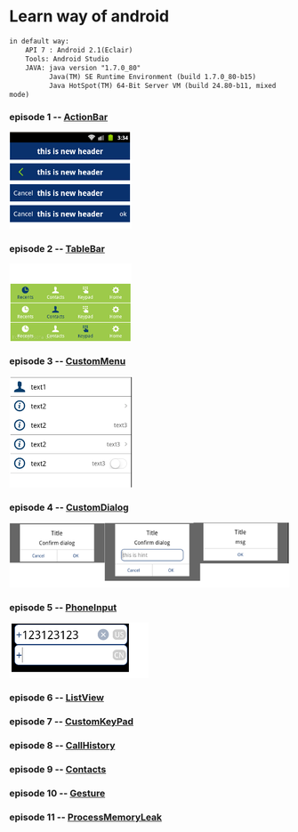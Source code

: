 # Learn way of android 

    in default way:
        API 7 : Android 2.1(Eclair)
        Tools: Android Studio
        JAVA: java version "1.7.0_80"
              Java(TM) SE Runtime Environment (build 1.7.0_80-b15)
              Java HotSpot(TM) 64-Bit Server VM (build 24.80-b11, mixed mode)


### episode 1 -- [ActionBar](/action_bar/ "ActionBar")
![Alt text](/action_bar/sample.png)

### episode 2 -- [TableBar](/table_bar/ "ActionBar or BottomBar")
![Alt text](/table_bar/sample.png)

### episode 3 -- [CustomMenu](/custom_menu/ "Left icon, custom text and Right arrow")
![Alt text](/custom_menu/sample.png)

### episode 4 -- [CustomDialog](/custom_dialog/ "custom dialog like iphone")
![Alt text](/custom_dialog/sample.png)

### episode 5 -- [PhoneInput](/phone_input/ "custom phone input")
![Alt text](/phone_input/sample.png)

### episode 6 -- [ListView](/list_view/ "spring and custom item")

### episode 7 -- [CustomKeyPad](/keypad/ "custom keypad like weixin")

### episode 8 -- [CallHistory](/calllogs/ "get call logs or recents calls")

### episode 9 -- [Contacts](/contacts/ "get people group on devices")

### episode 10 -- [Gesture](/gesture/ "move left to finish activity")

### episode 11 -- [ProcessMemoryLeak](/memory_leak/ "manage the leak of handler or http")


